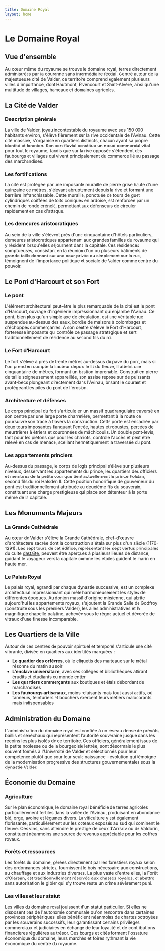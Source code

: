 ```yaml
---
title: Domaine Royal
layout: home
---
```

# Le Domaine Royal

## Vue d'ensemble

Au cœur même du royaume se trouve le domaine royal, terres directement administrées par la couronne sans intermédiaire féodal. Centré autour de la majestueuse cité de Valder, ce territoire comprend également plusieurs villes d'importance, dont Hautmont, Rivencourt et Saint-Alvère, ainsi qu'une multitude de villages, hameaux et domaines agricoles.

## La Cité de Valder

### Description générale

La ville de Valder, joyau incontestable du royaume avec ses 150 000 habitants environ, s'élève fièrement sur la rive occidentale de l'Avinau. Cette cité massive, s'organise en quartiers distincts, chacun ayant sa propre identité et fonction. Son port fluvial constitue un nœud commercial vital pour tout le royaume, tandis que sur la rive opposée s'étendent des faubourgs et villages qui vivent principalement du commerce lié au passage des marchandises.

### Les fortifications

La cité est protégée par une imposante muraille de pierre grise haute d'une quinzaine de mètres, s'élevant abruptement depuis la rive et formant une barrière infranchissable. Cette muraille, ponctuée de tours de guet cylindriques coiffées de toits coniques en ardoise, est renforcée par un chemin de ronde crénelé, permettant aux défenseurs de circuler rapidement en cas d'attaque.

### Les demeures aristocratiques

Au sein de la ville s'élèvent près d'une cinquantaine d'hôtels particuliers, demeures aristocratiques appartenant aux grandes familles du royaume qui y résident lorsqu'elles séjournent dans la capitale. Ces résidences somptueuses, consistant en la réunion d'un ou plusieurs bâtiments de grande taille donnant sur une cour privée ou simplement sur la rue, témoignent de l'importance politique et sociale de Valder comme centre du pouvoir.

## Le Pont d'Harcourt et son Fort

### Le pont

L'élément architectural peut-être le plus remarquable de la cité est le pont d'Harcourt, ouvrage d'ingénierie impressionnant qui enjambe l'Avinau. Ce pont, bien plus qu'un simple axe de circulation, est une véritable rue suspendue au-dessus des eaux, bordée de maisons à colombages et d'échoppes commerçantes. À son centre s'élève le Fort d'Harcourt, forteresse imposante qui contrôle ce passage stratégique et sert traditionnellement de résidence au second fils du roi.

### Le Fort d'Harcourt

Le fort s'élève à près de trente mètres au-dessus du pavé du pont, mais si l'on prend en compte la hauteur depuis le lit du fleuve, il atteint une cinquantaine de mètres, formant un bastion imprenable. Construit en pierre de taille soigneusement appareillée, son assise repose sur de puissants avant-becs plongeant directement dans l'Avinau, brisant le courant et protégeant les piles du pont de l'érosion.

### Architecture et défenses

Le corps principal du fort s'articule en un massif quadrangulaire traversé en son centre par une large porte charretière, permettant à la route de poursuivre son tracé à travers la construction. Cette porte est encadrée par deux tours imposantes flanquant l'entrée, hautes et robustes, percées de meurtrières à étriers et couronnées de mâchicoulis. Un double pont-levis, tant pour les piétons que pour les chariots, contrôle l'accès et peut être relevé en cas de menace, scellant hermétiquement la traversée du pont.

### Les appartements princiers

Au-dessus du passage, le corps de logis principal s'élève sur plusieurs niveaux, desservant les appartements du prince, les quartiers des officiers et membres de la petite cour que tient actuellement le prince Folstan, second fils du roi Halsden II. Cette position honorifique de gouverneur du pont est traditionnellement attribuée au deuxième fils du souverain, constituant une charge prestigieuse qui place son détenteur à la porte même de la capitale.

## Les Monuments Majeurs

### La Grande Cathédrale

Au cœur de Valder s'élève la Grande Cathédrale, chef-d'œuvre d'architecture sacrée dont la construction s'étala sur plus d'un siècle (1170-1291). Les sept tours de cet édifice, représentant les sept vertus principales du culte [dastaïte](Dastaisme.html), peuvent être aperçues à plusieurs lieues de distance, guidant le voyageur vers la capitale comme les étoiles guident le marin en haute mer.

### Le Palais Royal

Le palais royal, agrandi par chaque dynastie successive, est un complexe architectural impressionnant qui mêle harmonieusement les styles de différentes époques. Au donjon massif d'origine mirsienne, qui abrite aujourd'hui les appartements royaux, s'ajoutent la Grande Salle de Godfroy (construite sous les premiers Valder), les ailes administratives et la magnifique chapelle palatine, achevée sous le règne actuel et décorée de vitraux d'une finesse incomparable.

## Les Quartiers de la Ville

Autour de ces centres de pouvoir spirituel et temporel s'articule une cité vibrante, divisée en quartiers aux identités marquées :

- **Le quartier des orfèvres**, où le cliquetis des marteaux sur le métal résonne du matin au soir
- **L'enclave universitaire**, avec ses collèges et bibliothèques attirant érudits et étudiants du monde entier
- **Les quartiers commerçants** aux boutiques et étals débordant de marchandises
- **Les faubourgs artisanaux**, moins reluisants mais tout aussi actifs, où tanneurs, teinturiers et bouchers exercent leurs métiers malodorants mais indispensables

## Administration du Domaine

L'administration du domaine royal est confiée à un réseau dense de prévôts, baillis et sénéchaux qui représentent l'autorité souveraine jusque dans les recoins les plus isolés de ce territoire. Ces officiers, généralement issus de la petite noblesse ou de la bourgeoisie lettrée, sont désormais le plus souvent formés à l'Université de Valder et sélectionnés pour leur compétence plutôt que pour leur seule naissance – évolution qui témoigne de la modernisation progressive des structures gouvernementales sous la dynastie Valder.

## Économie du Domaine

### Agriculture

Sur le plan économique, le domaine royal bénéficie de terres agricoles particulièrement fertiles dans la vallée de l'Avinau, produisant en abondance blé, orge, avoine et légumes divers. La viticulture y est également florissante, particulièrement sur les coteaux exposés au sud qui dominent le fleuve. Ces vins, sans atteindre le prestige de ceux d'Arrsriv ou de Valdorin, constituent néanmoins une source de revenus appréciable pour les coffres royaux.

### Forêts et ressources

Les forêts du domaine, gérées directement par les forestiers royaux selon des ordonnances strictes, fournissent le bois nécessaire aux constructions, au chauffage et aux industries diverses. La plus vaste d'entre elles, la Forêt d'Olarsan, est traditionnellement réservée aux chasses royales, et abattre sans autorisation le gibier qui s'y trouve reste un crime sévèrement puni.

### Les villes et leur statut

Les villes du domaine royal jouissent d'un statut particulier. Si elles ne disposent pas de l'autonomie communale qu'on rencontre dans certaines provinces périphériques, elles bénéficient néanmoins de chartes octroyées par les souverains successifs, leur garantissant certains privilèges commerciaux et judiciaires en échange de leur loyauté et de contributions financières régulières au trésor. Ces bourgs et cités forment l'ossature économique du domaine, leurs marchés et foires rythmant la vie économique du centre du royaume.
